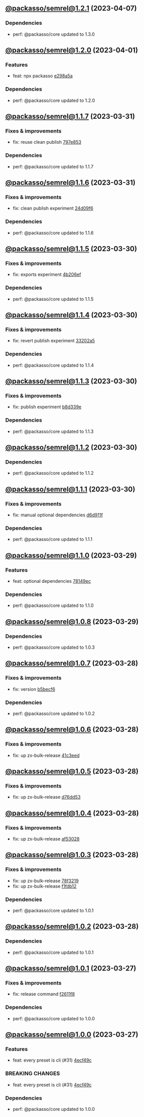 ## [@packasso/semrel@1.2.1](https://github.com/qiwi/packasso/compare/2023.4.1-packasso.semrel.1.2.0-f0...2023.4.7-packasso.semrel.1.2.1-f0) (2023-04-07)

### Dependencies
* perf: @packasso/core updated to 1.3.0

## [@packasso/semrel@1.2.0](https://github.com/qiwi/packasso/compare/2023.3.31-packasso.semrel.1.1.7-f0...2023.4.1-packasso.semrel.1.2.0-f0) (2023-04-01)

### Features
* feat: npx packasso [e298a5a](https://github.com/qiwi/packasso/commit/e298a5a02497b5f8c02044cf9aa65c94bf76b0f7)

### Dependencies
* perf: @packasso/core updated to 1.2.0

## [@packasso/semrel@1.1.7](https://github.com/qiwi/packasso/compare/2023.3.31-packasso.semrel.1.1.6-f0...2023.3.31-packasso.semrel.1.1.7-f0) (2023-03-31)

### Fixes & improvements
* fix: reuse clean publish [797e853](https://github.com/qiwi/packasso/commit/797e853c1425b89729d6c240786c6f791ffcae95)

### Dependencies
* perf: @packasso/core updated to 1.1.7

## [@packasso/semrel@1.1.6](https://github.com/qiwi/packasso/compare/2023.3.30-packasso.semrel.1.1.5-f0...2023.3.31-packasso.semrel.1.1.6-f0) (2023-03-31)

### Fixes & improvements
* fix: clean publish experiment [24d09f6](https://github.com/qiwi/packasso/commit/24d09f6b6bf550618b470c9ad5b85c7186350bfd)

### Dependencies
* perf: @packasso/core updated to 1.1.6

## [@packasso/semrel@1.1.5](https://github.com/qiwi/packasso/compare/2023.3.30-packasso.semrel.1.1.4-f0...2023.3.30-packasso.semrel.1.1.5-f0) (2023-03-30)

### Fixes & improvements
* fix: exports experiment [4b206ef](https://github.com/qiwi/packasso/commit/4b206efaab3bded0e89e03fb1a6025253e29ce82)

### Dependencies
* perf: @packasso/core updated to 1.1.5

## [@packasso/semrel@1.1.4](https://github.com/qiwi/packasso/compare/2023.3.30-packasso.semrel.1.1.3-f0...2023.3.30-packasso.semrel.1.1.4-f0) (2023-03-30)

### Fixes & improvements
* fix: revert publish experiment [33202a5](https://github.com/qiwi/packasso/commit/33202a5ca8e3d59cd203960af423e4b2cd0c90f3)

### Dependencies
* perf: @packasso/core updated to 1.1.4

## [@packasso/semrel@1.1.3](https://github.com/qiwi/packasso/compare/2023.3.30-packasso.semrel.1.1.2-f0...2023.3.30-packasso.semrel.1.1.3-f0) (2023-03-30)

### Fixes & improvements
* fix: publish experiment [b8d339e](https://github.com/qiwi/packasso/commit/b8d339e959390e6ab39f24ef6ceaa19d54586e80)

### Dependencies
* perf: @packasso/core updated to 1.1.3

## [@packasso/semrel@1.1.2](https://github.com/qiwi/packasso/compare/2023.3.30-packasso.semrel.1.1.1-f0...2023.3.30-packasso.semrel.1.1.2-f0) (2023-03-30)

### Dependencies
* perf: @packasso/core updated to 1.1.2

## [@packasso/semrel@1.1.1](https://github.com/qiwi/packasso/compare/2023.3.29-packasso.semrel.1.1.0-f0...2023.3.30-packasso.semrel.1.1.1-f0) (2023-03-30)

### Fixes & improvements
* fix: manual optional dependencies [d6d911f](https://github.com/qiwi/packasso/commit/d6d911ffd30ed94e528eeade78fe11d011ddcfcf)

### Dependencies
* perf: @packasso/core updated to 1.1.1

## [@packasso/semrel@1.1.0](https://github.com/qiwi/packasso/compare/2023.3.29-packasso.semrel.1.0.8-f0...2023.3.29-packasso.semrel.1.1.0-f0) (2023-03-29)

### Features
* feat: optional dependencies [78149ec](https://github.com/qiwi/packasso/commit/78149ec559effebd05bf94ce43a92fb8573d42fe)

### Dependencies
* perf: @packasso/core updated to 1.1.0

## [@packasso/semrel@1.0.8](https://github.com/qiwi/packasso/compare/2023.3.28-packasso.semrel.1.0.7-f0...2023.3.29-packasso.semrel.1.0.8-f0) (2023-03-29)

### Dependencies
* perf: @packasso/core updated to 1.0.3

## [@packasso/semrel@1.0.7](https://github.com/qiwi/packasso/compare/2023.3.28-packasso.semrel.1.0.6-f0...2023.3.28-packasso.semrel.1.0.7-f0) (2023-03-28)

### Fixes & improvements
* fix: version [b5becf6](https://github.com/qiwi/packasso/commit/b5becf63f27b765e9d93378f53d54da456c8df4f)

### Dependencies
* perf: @packasso/core updated to 1.0.2

## [@packasso/semrel@1.0.6](https://github.com/qiwi/packasso/compare/2023.3.28-packasso.semrel.1.0.5-f0...2023.3.28-packasso.semrel.1.0.6-f0) (2023-03-28)

### Fixes & improvements
* fix: up zx-bulk-release [41c3eed](https://github.com/qiwi/packasso/commit/41c3eed6859cd390b3899bd057fe5629d7426442)

## [@packasso/semrel@1.0.5](https://github.com/qiwi/packasso/compare/2023.3.28-packasso.semrel.1.0.4-f0...2023.3.28-packasso.semrel.1.0.5-f0) (2023-03-28)

### Fixes & improvements
* fix: up zx-bulk-release [d76dd53](https://github.com/qiwi/packasso/commit/d76dd53fb7ad4df0185d9b3b1ee5977dc47e25e7)

## [@packasso/semrel@1.0.4](https://github.com/qiwi/packasso/compare/2023.3.28-packasso.semrel.1.0.3-f0...2023.3.28-packasso.semrel.1.0.4-f0) (2023-03-28)

### Fixes & improvements
* fix: up zx-bulk-release [af53028](https://github.com/qiwi/packasso/commit/af53028811c5cf1e51b5e15dd803052c8b344346)

## [@packasso/semrel@1.0.3](https://github.com/qiwi/packasso/compare/2023.3.28-packasso.semrel.1.0.2-f0...2023.3.28-packasso.semrel.1.0.3-f0) (2023-03-28)

### Fixes & improvements
* fix: up zx-bulk-release [78f3219](https://github.com/qiwi/packasso/commit/78f3219440f043c3d7de63bd3f14ff51584500ac)
* fix: up zx-bulk-release [f1fdb12](https://github.com/qiwi/packasso/commit/f1fdb1241fba06085c96298f22d7747612dac95a)

### Dependencies
* perf: @packasso/core updated to 1.0.1

## [@packasso/semrel@1.0.2](https://github.com/qiwi/packasso/compare/2023.3.27-packasso.semrel.1.0.1-f0...2023.3.28-packasso.semrel.1.0.2-f0) (2023-03-28)

### Dependencies
* perf: @packasso/core updated to 1.0.1

## [@packasso/semrel@1.0.1](https://github.com/qiwi/packasso/compare/2023.3.27-packasso.semrel.1.0.0-f0...2023.3.27-packasso.semrel.1.0.1-f0) (2023-03-27)

### Fixes & improvements
* fix: release command [f2611f8](https://github.com/qiwi/packasso/commit/f2611f8a01532402ecf9fbe01abee4517ff11c6b)

### Dependencies
* perf: @packasso/core updated to 1.0.0

## [@packasso/semrel@1.0.0](https://github.com/qiwi/packasso/compare/undefined...2023.3.27-packasso.semrel.1.0.0-f0) (2023-03-27)

### Features
* feat: every preset is cli (#31) [4ecf49c](https://github.com/qiwi/packasso/commit/4ecf49cc42ab0823867e1631adb760d23968f32b)

### BREAKING CHANGES
* feat: every preset is cli (#31) [4ecf49c](https://github.com/qiwi/packasso/commit/4ecf49cc42ab0823867e1631adb760d23968f32b)

### Dependencies
* perf: @packasso/core updated to 1.0.0
